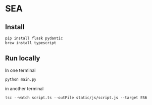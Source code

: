 # SEA

## Install
```bash
pip install flask pydantic
brew install typescript
```

## Run locally 
In one terminal
```
python main.py
```
in another terminal
```
tsc --watch script.ts --outFile static/js/script.js --target ES6
```
